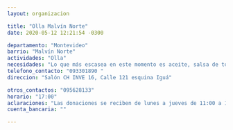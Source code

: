```yaml
---
layout: organizacion

title: "Olla Malvín Norte"
date: 2020-05-12 12:21:54 -0300

departamento: "Montevideo"
barrio: "Malvín Norte"
actividades: "Olla"
necesidades: "Lo que más escasea en este momento es aceite, salsa de tomate y leche."
telefono_contacto: "093301890 "
direccion: "Salón CH INVE 16, Calle 121 esquina Iguá"

otros_contactos: "095628133"
horario: "17:00"
aclaraciones: "Las donaciones se reciben de lunes a jueves de 11:00 a 17:00. Dependiendo de las donaciones, también se arman canastas y se preparan meriendas."
cuenta_bancaria: ""

---
```

